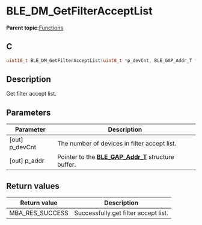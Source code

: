 # BLE\_DM\_GetFilterAcceptList

**Parent topic:**[Functions](GUID-6AC7354D-DE77-48C5-8724-3DCC98A65C57.md)

## C

```c
uint16_t BLE_DM_GetFilterAcceptList(uint8_t *p_devCnt, BLE_GAP_Addr_T *p_addr);
```

## Description

Get filter accept list.

## Parameters

|Parameter|Description|
|---------|-----------|
|\[out\] p\_devCnt|The number of devices in filter accept list.|
|\[out\] p\_addr|Pointer to the **[BLE\_GAP\_Addr\_T](GUID-39F32807-8A6F-4AC8-93AD-2AA3B1C75F46.md)** structure buffer.|

## Return values

|Return value|Description|
|------------|-----------|
|MBA\_RES\_SUCCESS|Successfully get filter accept list.|

